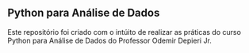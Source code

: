 ## Python para Análise de Dados
Este repositório foi criado com o intúito de realizar as práticas do curso Python para Análise de Dados do Professor Odemir Depieri Jr.

